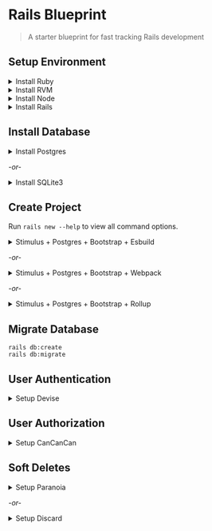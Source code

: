 # Rails Blueprint
> A starter blueprint for fast tracking Rails development

## Setup Environment
<details>
  <summary>Install Ruby</summary>

  [https://guides.rubyonrails.org/getting_started.html#installing-ruby](https://guides.rubyonrails.org/getting_started.html#installing-ruby)

  ```console
  ruby -v 
  ```
</details>

<details>
  <summary>Install RVM</summary>

  [https://rvm.io/rvm/install](https://rvm.io/rvm/install)

  ```console
  rvm --default use 3.0.0 
  ```
</details>

<details>
  <summary>Install Node</summary>

  [https://guides.rubyonrails.org/getting_started.html#installing-node-js-and-yarn](https://guides.rubyonrails.org/getting_started.html#installing-node-js-and-yarn)

  ```console
  npm -v
  ```
  
  ```console
  yarn -v
  ```
</details>

<details>
  <summary>Install Rails</summary>

  [https://guides.rubyonrails.org/getting_started.html#creating-a-new-rails-project-installing-rails-installing-rails]

  ```console
  gem install rails -v 7.0.0
  ```
  
  ```console
  rails -v
  ```
</details>

## Install Database
<details>
  <summary>Install Postgres</summary>

  [https://www.postgresql.org/download/macosx/](https://www.postgresql.org/download/macosx/)

  ```console
  psql --version
  ```
</details>

_-or-_

<details>
  <summary>Install SQLite3</summary>

  [https://guides.rubyonrails.org/getting_started.html#installing-sqlite3](https://guides.rubyonrails.org/getting_started.html#installing-sqlite3)
</details>

## Create Project
Run `rails new --help` to view all command options.

<details>
  <summary>Stimulus + Postgres + Bootstrap + Esbuild</summary>

  ```console
  rails new . -s --git --database=postgresql --css=bootstrap --javascript=esbuild
  ```
</details>

_-or-_

<details>
  <summary>Stimulus + Postgres + Bootstrap + Webpack</summary>

  ```console
  rails new . -s --git --database=postgresql --css=tailwind --javascript=webpack
  ```
</details>

_-or-_

<details>
  <summary>Stimulus + Postgres + Bootstrap + Rollup</summary>

  ```console
  rails new . -s --git --database=postgresql --css=tailwind --javascript=rollup
  ```
</details>

## Migrate Database

```console
rails db:create
rails db:migrate
```

## User Authentication

<details>
  <summary>Setup Devise</summary>

  [Devise](https://github.com/heartcombo/devise) is flexible authentication solution for Rails with Warden.

  ```console
    rails app:template LOCATION="https://railsbytes.com/script/X8Bsjx"
  ```
  Installation Questions:
  - What do you want to call your Devise model? `User`
  - Do you want to any extra attributes to User? `y`
  - What attributes? `name` _# use comma separated list of attributes_

  Post Installation Steps:
  1. In `config/environments/development.rb`, add `config.action_mailer.default_url_options = { host: 'localhost', port: 3000 }`
  2. Migrate Database:
  ```console
  rails db:migrate
  ```

  Learning More:
  - [Configuring Models](https://github.com/heartcombo/devise#configuring-models)
  - [Configuring Views](https://github.com/heartcombo/devise#configuring-views)
  - [Controller Filters](https://github.com/heartcombo/devise#controller-filters-and-helpers)
  - [Configuring Routes](https://github.com/heartcombo/devise#configuring-routes)
  - [GoRails Tutorial](https://gorails.com/episodes/user-authentication-with-devise)
</details>

## User Authorization

<details>
  <summary>Setup CanCanCan</summary>

  [CanCanCan](https://github.com/CanCanCommunity/cancancan) is authorization Gem for Ruby on Rails.

  ```console
  rails app:template LOCATION='https://railsbytes.com/script/V33sj3'
  ```

  Learning More:
  - [Defining Abilities](https://github.com/CanCanCommunity/cancancan#define-abilities)
  - [Checking Abilities](https://github.com/CanCanCommunity/cancancan#check-abilities)
  - [Controller Helpers](https://github.com/CanCanCommunity/cancancan#controller-helpers)
  - [Developer Guide](https://github.com/CanCanCommunity/cancancan/blob/develop/docs/README.md)
  - [GoRails Tutorial](https://gorails.com/episodes/authorization-with-cancancan)
</details>

## Soft Deletes
<details>
  <summary>Setup Paranoia</summary>

  [Paranoia](https://github.com/rubysherpas/paranoia) provides soft deletes functionality to ActiveRecord.

  ```console
  rails app:template LOCATION='https://railsbytes.com/script/Xg8s3J'
  ```

  Learning More:
  - [Migrate Models](https://github.com/rubysherpas/paranoia#run-your-migrations-for-the-desired-models)
  - [Model Usage](https://github.com/rubysherpas/paranoia#usage)
  - [GoRails Tutorial](https://gorails.com/episodes/soft-delete-with-paranoia)
</details>

_-or-_

<details>
  <summary>Setup Discard</summary>

  [Discard](https://github.com/jhawthorn/discard), soft deletes for ActiveRecord done right.

  ```console
  rails app:template LOCATION='https://railsbytes.com/templates/z0gsEQ'
  ```

  Learning More:
  - [Migrate Models](https://github.com/jhawthorn/discard#usage)
  - [Discard Record](https://github.com/jhawthorn/discard#discard-a-record)
  - [Undiscard Record](https://github.com/jhawthorn/discard#undiscard-a-record)
  - [Default Scopes](https://github.com/jhawthorn/discard#default-scope)
</details>